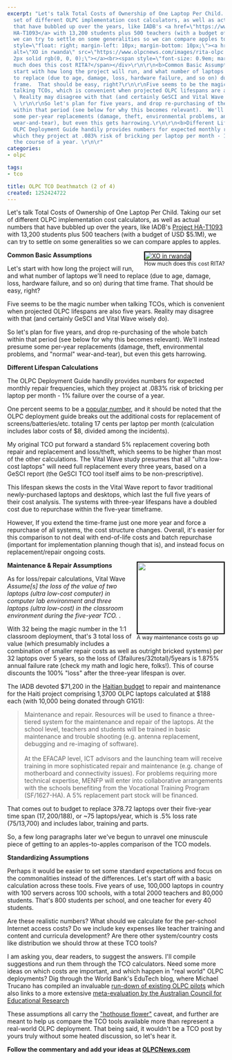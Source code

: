 ```yaml
---
excerpt: "Let's talk Total Costs of Ownership of One Laptop Per Child.  Taking our
  set of different OLPC implementation cost calculators, as well as actual numbers
  that have bubbled up over the years, like IADB's <a href=\"https://www.olpcnews.com/implementation/plan/cost_of_olpc_in_haiti.html\">Project
  HA-T1093</a> with 13,200 students plus 500 teachers (with a budget of USD $5.1M),
  we can try to settle on some generalities so we can compare apples to apples.  \r\n\r\n<div
  style=\"float: right; margin-left: 10px; margin-bottom: 10px;\"><a href=\"https://www.flickr.com/photos/42925588@N00/3060190008\"><img
  alt=\"XO in rwanda\" src=\"https://www.olpcnews.com/images/rita-olpc.jpg\" style=\"border:
  2px solid rgb(0, 0, 0);\"></a><br><span style=\"font-size: 0.9em; margin-top: 0px;\">How
  much does this cost RITA?</span></div>\r\n\r\n<b>Common Basic Assumptions</b>\r\n\r\nLet's
  start with how long the project will run, and what number of laptops we'll need
  to replace (due to age, damage, loss, hardware failure, and so on) during that time
  frame.  That should be easy, right?\r\n\r\nFive seems to be the magic number when
  talking TCOs, which is convenient when projected OLPC lifespans are also five years.
  \ Reality may disagree with that (and certainly GeSCI and Vital Wave wisely do).
  \ \r\n\r\nSo let's plan for five years, and drop re-purchasing of the whole batch
  within that period (see below for why this becomes relevant).  We'll instead presume
  some per-year replacements (damage, theft, environmental problems, and \"normal\"
  wear-and-tear), but even this gets harrowing.\r\n\r\n<b>Different Lifespan Calculations</b>\r\n\r\nThe
  OLPC Deployment Guide handily provides numbers for expected monthly repair frequencies,
  which they project at .083% risk of bricking per laptop per month - 1% failure over
  the course of a year. \r\n\r"
categories:
- olpc

tags:
- tco

title: OLPC TCO Deathmatch (2 of 4)
created: 1252424722
---
```

Let's talk Total Costs of Ownership of One Laptop Per Child.  Taking our set of different OLPC implementation cost calculators, as well as actual numbers that have bubbled up over the years, like IADB's <a href="https://www.olpcnews.com/implementation/plan/cost_of_olpc_in_haiti.html">Project HA-T1093</a> with 13,200 students plus 500 teachers (with a budget of USD $5.1M), we can try to settle on some generalities so we can compare apples to apples.  

<div style="float: right; margin-left: 10px; margin-bottom: 10px;"><a href="https://www.flickr.com/photos/42925588@N00/3060190008"><img alt="XO in rwanda" src="https://www.olpcnews.com/images/rita-olpc.jpg" style="border: 2px solid rgb(0, 0, 0);"></a><br><span style="font-size: 0.9em; margin-top: 0px;">How much does this cost RITA?</span></div>

<b>Common Basic Assumptions</b>

Let's start with how long the project will run, and what number of laptops we'll need to replace (due to age, damage, loss, hardware failure, and so on) during that time frame.  That should be easy, right?

Five seems to be the magic number when talking TCOs, which is convenient when projected OLPC lifespans are also five years.  Reality may disagree with that (and certainly GeSCI and Vital Wave wisely do).  

So let's plan for five years, and drop re-purchasing of the whole batch within that period (see below for why this becomes relevant).  We'll instead presume some per-year replacements (damage, theft, environmental problems, and "normal" wear-and-tear), but even this gets harrowing.

<b>Different Lifespan Calculations</b>

The OLPC Deployment Guide handily provides numbers for expected monthly repair frequencies, which they project at .083% risk of bricking per laptop per month - 1% failure over the course of a year. 

One percent seems to be a <a href="https://www.olpcnews.com/implementation/maintenance/no_spare_parts_distr.html">popular number</a>, and it should be noted that the OLPC deployment guide breaks out the  additional costs for replacement of screens/batteries/etc. totaling 17 cents per laptop per month (calculation includes labor costs of $8, divided among the incidents).  

My original TCO put forward a standard 5% replacement covering both repair and replacement and loss/theft, which seems to be higher than most of the other calculations. The Vital Wave study presumes that all "ultra low-cost laptops" will need full replacement every three years, based on a GeSCI report (the GeSCI TCO tool itself aims to be non-prescriptive).  

This lifespan skews the costs in the Vital Wave report to favor traditional newly-purchased laptops and desktops, which last the full five years of their cost analysis. The systems with three-year lifespans have a doubled cost due to repurchase within the five-year timeframe.  

However, If you extend the time-frame just one more year and force a repurchase of all systems, the cost structure changes.  Overall, it's easier for this comparison to not deal with end-of-life costs and batch repurchase (important for implementation planning though that is),  and instead focus on replacement/repair ongoing costs.

<div style="float: right; margin-left: 10px; margin-bottom: 10px;"><a href="https://www.flickr.com/photos/dcmetroblogger/2552881529/in/set-72157594232448993/"><img src="https://www.olpcnews.com/images/almost_1.jpg" width=200 height=164 style="border: 2px solid rgb(0, 0, 0);"></a><br><span style="font-size: 0.9em; margin-top: 0px;">A way maintenance costs go up</span></div>

<B>Maintenance & Repair Assumptions</b>

As for loss/repair calculations, Vital Wave <cite>Assume[s] the loss of the value of two laptops (ultra low-cost computer) in computer lab environment and three laptops (ultra low-cost) in the classroom environment during the five-year TCO. </cite>.  

With 32 being the magic number in the 1:1 classroom deployment, that's 3 total loss of value (which presumably includes a combination of smaller repair costs as well as outright bricked systems) per 32 laptops over 5 years, so the loss of (3failures/32total)/5years is 1.875% annual failure rate (check my math and logic here, folks!).  This of course discounts the 100% "loss" after the three-year lifespan is over.

The IADB devoted $71,200 in the <a href="https://www.olpcnews.com/implementation/plan/cost_of_olpc_in_haiti.html">Haitian budget</a> to repair and maintenance for the Haiti project comprising 1,3700 OLPC laptops calculated at $188 each (with 10,000 being donated through G1G1):

<blockquote>Maintenance and repair. Resources will be used to finance a three-tiered system for the maintenance and repair of the laptops. At the school level, teachers and students will be trained in basic maintenance and trouble shooting (e.g. antenna replacement, debugging and re-imaging of software). <br><br>At the EFACAP level, ICT advisors and the launching team will receive training in more sophisticated repair and maintenance (e.g. change of motherboard and connectivity issues). For problems requiring more technical expertise, MENFP will enter into collaborative arrangements with the schools benefiting from the Vocational Training Program (SF/1627-HA). A 5% replacement part stock will be financed.</blockquote>

That comes out to budget to replace 378.72 laptops over their five-year time span ($17,200/$188), or ~75 laptops/year, which is .5% loss rate (75/13,700) and includes labor, training and parts.

So, a few long paragraphs later we've begun to unravel one minuscule piece of getting to an apples-to-apples comparison of the TCO models.

<b>Standardizing Assumptions</b>

Perhaps it would be easier to set some standard expectations and focus on the commonalities instead of the differences.  Let's start off with a basic calculation across these tools.  Five years of use, 100,000 laptops in country with 100 servers across 100 schools, with a total 2000 teachers and 80,000 students.  That's 800 students per school, and one teacher for every 40 students.

Are these realistic numbers?  What should we calculate for the per-school Internet access costs?  Do we include key expenses like teacher training and content and curricula development?  Are there other system/country costs like distribution we should throw at these TCO tools?

I am asking you, dear readers, to suggest the answers.  I'll compile suggestions and run them through the TCO calculators.  Need some more ideas on which costs are important, and which happen in "real world" OLPC deployments?  Dig through the World Bank's EduTech blog, where Michael Trucano has compiled an invaluable <a href="https://blogs.worldbank.org/edutech/what-have-we-learned-from-olpc-pilots-to-date">run-down of existing OLPC pilots</a> which also links to a more extensive <a href="https://www.scribd.com/doc/12729094/Evaluation-of-OLPC-Programs-Globally-a-Literature-Review">meta-evaluation by the Australian Council for Educational Research</a>

These assumptions all carry the <a href="https://blogs.worldbank.org/edutech/what-have-we-learned-from-olpc-pilots-to-date">"hothouse flower"</a> caveat, and further are meant to help us compare the TCO tools available more than represent a real-world OLPC deployment.  That being said, it wouldn't be a TCO post by yours truly without some heated discussion, so let's hear it.  

<strong>Follow the commentary and add your ideas at <a href="https://tinyurl.com/olpctcos">OLPCNews.com</a></strong>
